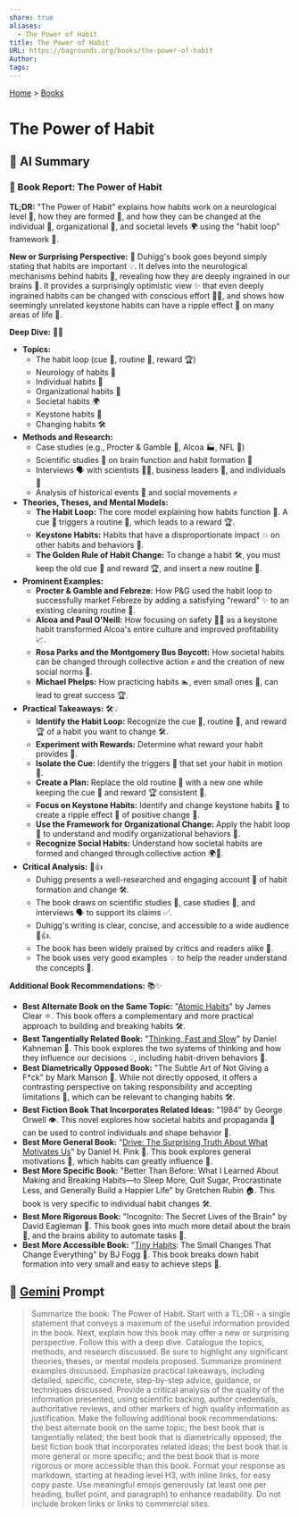 ```yaml
---
share: true
aliases:
  - The Power of Habit
title: The Power of Habit
URL: https://bagrounds.org/books/the-power-of-habit
Author: 
tags: 
---
```

[Home](../index.md) > [Books](./index.md)  
# The Power of Habit  
## 🤖 AI Summary  
### 📖 Book Report: The Power of Habit  
  
**TL;DR:** "The Power of Habit" explains how habits work on a neurological level 🧠, how they are formed 🐣, and how they can be changed at the individual 👤, organizational 🏢, and societal levels 🌍 using the "habit loop" framework 🔁.  
  
**New or Surprising Perspective:** 🤯 Duhigg's book goes beyond simply stating that habits are important 💡. It delves into the neurological mechanisms behind habits 🧠, revealing how they are deeply ingrained in our brains 🤯. It provides a surprisingly optimistic view ✨ that even deeply ingrained habits can be changed with conscious effort 🧠💪, and shows how seemingly unrelated keystone habits can have a ripple effect 🌊 on many areas of life 🌟.  
  
**Deep Dive:** 🧠🔬  
  
* **Topics:**  
    * The habit loop (cue 🚦, routine 🔄, reward 🏆)  
    * Neurology of habits 🧠  
    * Individual habits 👤  
    * Organizational habits 🏢  
    * Societal habits 🌍  
    * Keystone habits 🔑  
    * Changing habits 🛠️  
* **Methods and Research:**  
    * Case studies (e.g., Procter & Gamble 🧴, Alcoa 🏭, NFL 🏈)  
    * Scientific studies 🔬 on brain function and habit formation 🧠  
    * Interviews 🗣️ with scientists 🧑‍🔬, business leaders 💼, and individuals 👤  
    * Analysis of historical events 📜 and social movements ✊  
* **Theories, Theses, and Mental Models:**  
    * **The Habit Loop:** The core model explaining how habits function 🔁. A cue 🚦 triggers a routine 🔄, which leads to a reward 🏆.  
    * **Keystone Habits:** Habits that have a disproportionate impact 💥 on other habits and behaviors 🌟.  
    * **The Golden Rule of Habit Change:** To change a habit 🛠️, you must keep the old cue 🚦 and reward 🏆, and insert a new routine 🔄.  
* **Prominent Examples:**  
    * **Procter & Gamble and Febreze:** How P&G used the habit loop to successfully market Febreze by adding a satisfying "reward" ✨ to an existing cleaning routine 🧼.  
    * **Alcoa and Paul O'Neill:** How focusing on safety 👷‍♂️ as a keystone habit transformed Alcoa's entire culture and improved profitability 📈.  
    * **Rosa Parks and the Montgomery Bus Boycott:** How societal habits can be changed through collective action ✊ and the creation of new social norms 🤝.  
    * **Michael Phelps:** How practicing habits 🏊, even small ones 🤏, can lead to great success 🏆.  
* **Practical Takeaways:** 🛠️💡  
    * **Identify the Habit Loop:** Recognize the cue 🚦, routine 🔄, and reward 🏆 of a habit you want to change 🛠️.  
    * **Experiment with Rewards:** Determine what reward your habit provides 🎁.  
    * **Isolate the Cue:** Identify the triggers 🚦 that set your habit in motion 🚀.  
    * **Create a Plan:** Replace the old routine 🔄 with a new one while keeping the cue 🚦 and reward 🏆 consistent 📝.  
    * **Focus on Keystone Habits:** Identify and change keystone habits 🔑 to create a ripple effect 🌊 of positive change 🌟.  
    * **Use the Framework for Organizational Change:** Apply the habit loop 🔁 to understand and modify organizational behaviors 🏢.  
    * **Recognize Social Habits:** Understand how societal habits are formed and changed through collective action 🌍🤝.  
* **Critical Analysis:** 🧐👍  
    * Duhigg presents a well-researched and engaging account 📖 of habit formation and change 🛠️.  
    * The book draws on scientific studies 🔬, case studies 💼, and interviews 🗣️ to support its claims ✅.  
    * Duhigg's writing is clear, concise, and accessible to a wide audience 📖👍.  
    * The book has been widely praised by critics and readers alike 👏.  
    * The book uses very good examples 💡 to help the reader understand the concepts 🧠.  
  
**Additional Book Recommendations:** 📚✨  
  
* **Best Alternate Book on the Same Topic:** "[Atomic Habits](./atomic-habits.md)" by James Clear ⚛️. This book offers a complementary and more practical approach to building and breaking habits 🛠️.  
* **Best Tangentially Related Book:** "[Thinking, Fast and Slow](./thinking-fast-and-slow.md)" by Daniel Kahneman 🧠. This book explores the two systems of thinking and how they influence our decisions 💡, including habit-driven behaviors 🔁.  
* **Best Diametrically Opposed Book:** "The Subtle Art of Not Giving a F\*ck" by Mark Manson 🤷. While not directly opposed, it offers a contrasting perspective on taking responsibility and accepting limitations 🧘, which can be relevant to changing habits 🛠️.  
* **Best Fiction Book That Incorporates Related Ideas:** "1984" by George Orwell 👁️. This novel explores how societal habits and propaganda 📢 can be used to control individuals and shape behavior 👤.  
* **Best More General Book:** "[Drive: The Surprising Truth About What Motivates Us](./drive-the-surprising-truth-about-what-motivates-us.md)" by Daniel H. Pink 🚗. This book explores general motivations 🌟, which habits can greatly influence 🔁.  
* **Best More Specific Book:** "Better Than Before: What I Learned About Making and Breaking Habits—to Sleep More, Quit Sugar, Procrastinate Less, and Generally Build a Happier Life" by Gretchen Rubin 🏠. This book is very specific to individual habit changes 🛠️.  
* **Best More Rigorous Book:** "Incognito: The Secret Lives of the Brain" by David Eagleman 🧠. This book goes into much more detail about the brain 🧠, and the brains ability to automate tasks 🤖.  
* **Best More Accessible Book:** "[Tiny Habits](./tiny-habits.md): The Small Changes That Change Everything" by BJ Fogg 👶. This book breaks down habit formation into very small and easy to achieve steps 👣.  
  
## 💬 [Gemini](https://gemini.google.com) Prompt  
> Summarize the book: The Power of Habit. Start with a TL;DR - a single statement that conveys a maximum of the useful information provided in the book. Next, explain how this book may offer a new or surprising perspective. Follow this with a deep dive. Catalogue the topics, methods, and research discussed. Be sure to highlight any significant theories, theses, or mental models proposed. Summarize prominent examples discussed. Emphasize practical takeaways, including detailed, specific, concrete, step-by-step advice, guidance, or techniques discussed. Provide a critical analysis of the quality of the information presented, using scientific backing, author credentials, authoritative reviews, and other markers of high quality information as justification. Make the following additional book recommendations: the best alternate book on the same topic; the best book that is tangentially related; the best book that is diametrically opposed; the best fiction book that incorporates related ideas; the best book that is more general or more specific; and the best book that is more rigorous or more accessible than this book. Format your response as markdown, starting at heading level H3, with inline links, for easy copy paste. Use meaningful emojis generously (at least one per heading, bullet point, and paragraph) to enhance readability. Do not include broken links or links to commercial sites.